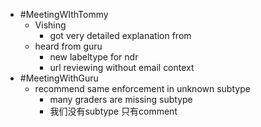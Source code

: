 - #MeetingWIthTommy
	- Vishing
		- got very detailed explanation from
	- heard from guru
		- new labeltype for ndr
		- url reviewing without email context
- #MeetingWithGuru
	- recommend same enforcement in unknown subtype
		- many graders are missing subtype
		- 我们没有subtype 只有comment